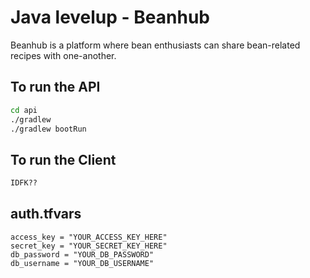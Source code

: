 # Java levelup - Beanhub
Beanhub is a platform where bean enthusiasts can share bean-related recipes with one-another.

## To run the API
```cmd
cd api
./gradlew
./gradlew bootRun
```

## To run the Client
```cmd
IDFK??
```

## auth.tfvars
```hcl
access_key = "YOUR_ACCESS_KEY_HERE"
secret_key = "YOUR_SECRET_KEY_HERE"
db_password = "YOUR_DB_PASSWORD"
db_username = "YOUR_DB_USERNAME"
```